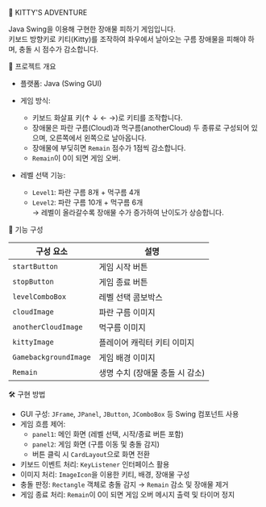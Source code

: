 🐾 KITTY'S ADVENTURE

Java Swing을 이용해 구현한 장애물 피하기 게임입니다.  
키보드 방향키로 키티(Kitty)를 조작하여 좌우에서 날아오는 구름 장애물을 피해야 하며, 충돌 시 점수가 감소합니다.

📌 프로젝트 개요

- 플랫폼: Java (Swing GUI)
- 게임 방식:
  - 키보드 화살표 키(↑ ↓ ← →)로 키티를 조작합니다.
  - 장애물은 파란 구름(Cloud)과 먹구름(anotherCloud) 두 종류로 구성되어 있으며, 오른쪽에서 왼쪽으로 날아옵니다.
  - 장애물에 부딪히면 `Remain` 점수가 1점씩 감소합니다.
  - `Remain`이 0이 되면 게임 오버.

- 레벨 선택 기능:
  - `Level1`: 파란 구름 8개 + 먹구름 4개
  - `Level2`: 파란 구름 10개 + 먹구름 6개  
    → 레벨이 올라갈수록 장애물 수가 증가하여 난이도가 상승합니다.

🧩 기능 구성

| 구성 요소            | 설명                               
|---------------------|-------------------------------------
| `startButton`       | 게임 시작 버튼                      
| `stopButton`        | 게임 종료 버튼                      
| `levelComboBox`     | 레벨 선택 콤보박스                  
| `cloudImage`        | 파란 구름 이미지                    
| `anotherCloudImage` | 먹구름 이미지                       
| `kittyImage`        | 플레이어 캐릭터 키티 이미지         
| `GamebackgroundImage` | 게임 배경 이미지                 
| `Remain`            | 생명 수치 (장애물 충돌 시 감소)     


🛠 구현 방법

- GUI 구성: `JFrame`, `JPanel`, `JButton`, `JComboBox` 등 Swing 컴포넌트 사용
- 게임 흐름 제어:
  - `panel1`: 메인 화면 (레벨 선택, 시작/종료 버튼 포함)
  - `panel2`: 게임 화면 (구름 이동 및 충돌 감지)
  - 버튼 클릭 시 `CardLayout`으로 화면 전환
- 키보드 이벤트 처리: `KeyListener` 인터페이스 활용
- 이미지 처리: `ImageIcon`을 이용한 키티, 배경, 장애물 구성
- 충돌 판정: `Rectangle` 객체로 충돌 감지 → `Remain` 감소 및 장애물 제거
- 게임 종료 처리: `Remain`이 0이 되면 게임 오버 메시지 출력 및 타이머 정지
